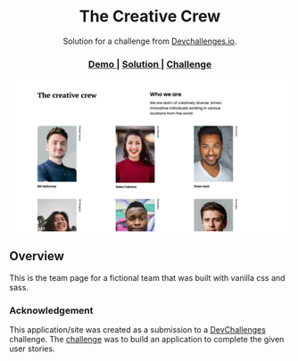 <h1 align="center">The Creative Crew</h1>

<div align="center">
   Solution for a challenge from  <a href="http://devchallenges.io" target="_blank">Devchallenges.io</a>.
</div>

<div align="center">
  <h3>
    <a href="https://dc-my-team-page-brnn.vercel.app/">
      Demo
    </a>
    <span> | </span>
    <a href="[https://github.com/arunpariyar/dc-my-team-page]">
      Solution
    </a>
    <span> | </span>
    <a href="https://devchallenges.io/challenges/hhmesazsqgKXrTkYkt0U">
      Challenge
    </a>
  </h3>
</div>

<!-- TABLE OF CONTENTS -->

<!-- OVERVIEW -->

![screenshot](my-team-page.png)

## Overview

This is the team page for a fictional team that was built with vanilla css and sass.

### Acknowledgement

<!-- This section should list any major frameworks that you built your project using. Here are a few examples.-->

<!-- List the features of your application or follow the template. Don't share the figma file here :) -->

This application/site was created as a submission to a [DevChallenges](https://devchallenges.io/challenges) challenge. The [challenge](https://devchallenges.io/challenges/hhmesazsqgKXrTkYkt0U) was to build an application to complete the given user stories.
